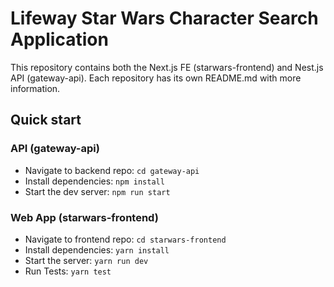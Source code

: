 # Lifeway Star Wars Character Search Application

This repository contains both the Next.js FE (starwars-frontend) and Nest.js API (gateway-api). Each repository has its own README.md with more information.

## Quick start

### API (gateway-api)

- Navigate to backend repo: `cd gateway-api`
- Install dependencies: `npm install`
- Start the dev server: `npm run start`

### Web App (starwars-frontend)

- Navigate to frontend repo: `cd starwars-frontend`
- Install dependencies: `yarn install`
- Start the server: `yarn run dev`
- Run Tests: `yarn test`
